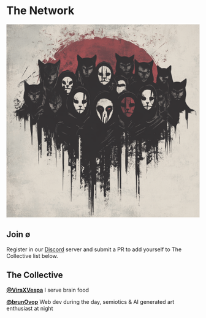 # The Network

<img src="./media/evolution.png" alt="evolution" width="520" />

## Join ø

Register in our [Discord](https://discord.gg/nullsect) server and submit a PR to add yourself to The Collective list below.

## The Collective

**[@ViraXVespa](https://twitter.com/ViraXVespa)** I serve brain food

**[@brunOvop](https://twitter.com/brunOvop)** Web dev during the day, semiotics & AI generated art enthusiast at night
